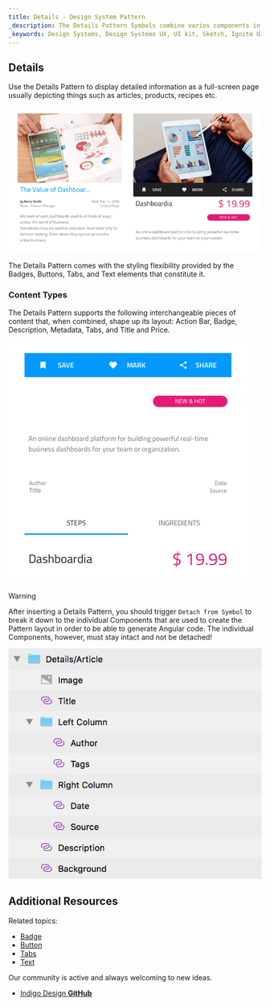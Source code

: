 ```yaml
---
title: Details - Design System Pattern
_description: The Details Pattern Symbols combine varios components in order to display detailed information about application-scenario objects. 
_keywords: Design Systems, Design Systems UX, UI kit, Sketch, Ignite UI for Angular, Sketch to Angular, Angular, Angular Design System, Export code from Sketch, Design Kits for Angular, Sketch HTML, Sketch to HTML, Sketch UI kits
---
```


## Details

Use the Details Pattern to display detailed information as a full-screen page usually depicting things such as articles, products, recipes etc.

<img src="../images/details_demo.png" srcset="../images/details_demo@2x.png 2x" />

The Details Pattern comes with the styling flexibility provided by the Badges, Buttons, Tabs, and Text elements that constitute it.

### Content Types

The Details Pattern supports the following interchangeable pieces of content that, when combined, shape up its layout: Action Bar, Badge, Description, Metadata, Tabs, and Title and Price.

<img src="../images/details_content.png" srcset="../images/details_content@2x.png 2x" />

> [!WARNING]
> After inserting a Details Pattern, you should trigger `Detach from Symbol` to break it down to the individual Components that are used to create the Pattern layout in order to be able to generate Angular code. The individual Components, however, must stay intact and not be detached!

<img src="../images/details_detach.png" />

## Additional Resources

Related topics:

- [Badge](../components/badge.md)
- [Button](../components/button.md)
- [Tabs](../components/tabs.md)
- [Text](../components/text.md)
  <div class="divider--half"></div>

Our community is active and always welcoming to new ideas.

- [Indigo Design **GitHub**](https://github.com/IgniteUI/design-system-docfx)
